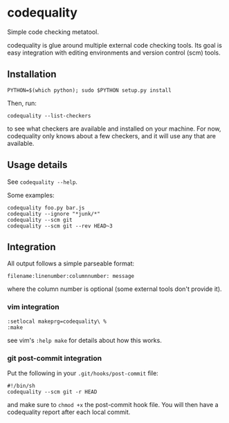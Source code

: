 # codequality

Simple code checking metatool.

codequality is glue around multiple external code checking tools. Its goal
is easy integration with editing environments and version control (scm) tools.

## Installation

    PYTHON=$(which python); sudo $PYTHON setup.py install

Then, run:

    codequality --list-checkers

to see what checkers are available and installed on your machine. For now,
codequality only knows about a few checkers, and it will use any that are
available.

## Usage details

See `codequality --help`.

Some examples:

    codequality foo.py bar.js
    codequality --ignore "*junk/*"
    codequality --scm git
    codequality --scm git --rev HEAD~3

## Integration

All output follows a simple parseable format:

    filename:linenumber:columnnumber: message

where the column number is optional (some external tools don't provide it).

### vim integration

    :setlocal makeprg=codequality\ %
    :make

see vim's `:help make` for details about how this works.

### git post-commit integration

Put the following in your `.git/hooks/post-commit` file:

    #!/bin/sh
    codequality --scm git -r HEAD

and make sure to `chmod +x` the post-commit hook file. You will
then have a codequality report after each local commit.
